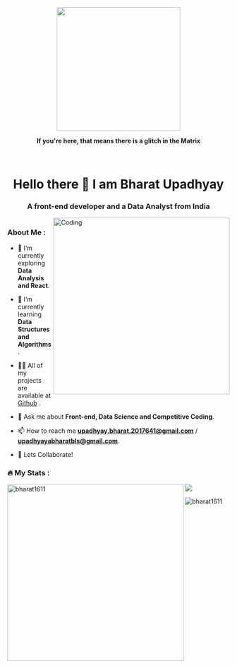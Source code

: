 
<div id = "header" align = "center">
  <img src = "https://media.giphy.com/media/128Ygie2wLdH5m/giphy.gif" width = "280" heoght = "280">
 </div>

 <p align = "center"><strong>If you're here, that means there is a glitch in the Matrix</strong></p>
 
 <div align = "center">
   <h1><br>
  Hello there 👋 I am Bharat Upadhyay
</div>
<h3 align = "center"> A front-end developer and a Data Analyst from India</h3>

<img align = "right" alt = "Coding" width = "400" src = "https://media.giphy.com/media/jdPMeyv9rn0hZHh8n9/giphy.gif">
<p align = "left"><img src="https://komarev.com/ghpvc/?username=bharat1611&style=flat-square&color=blue" alt="" /> </p>

<h3 align ="left">About Me : </h3>

- 🔭 I’m currently exploring **Data Analysis and React**.

- 🌱 I’m currently learning **Data Structures and Algorithms**.

- 👨‍💻 All of my projects are available at <a href="https://github.com/bharat1611">Github</a> .

- 💬 Ask me about **Front-end, Data Science and Competitive Coding**.

- 📫 How to reach me **upadhyay.bharat.2017641@gmail.com** / **upadhyayabharatbls@gmail.com**.

- 🤝 Lets Collaborate!

<h3 align = "left"> 🔥 My Stats : </h3>

<p><img align = "left" width = "400" src = "https://github-readme-stats.vercel.app/api/top-langs/?username=bharat1611&exclude_repo=Fraud-Detection---Insurance-Claims,bharat1611.github.io&layout=compact&theme=vision-friendly-dark" alt = "bharat1611"/></p>

<p><img align = "center" src = "https://github-readme-stats.vercel.app/api?username=bharat1611&show_icons=true&theme=radical"></p>

<p><img align = "center" src = "http://github-readme-streak-stats.herokuapp.com?user=bharat1611&theme=dark&background=000000" alt = "bharat1611"/></p>
